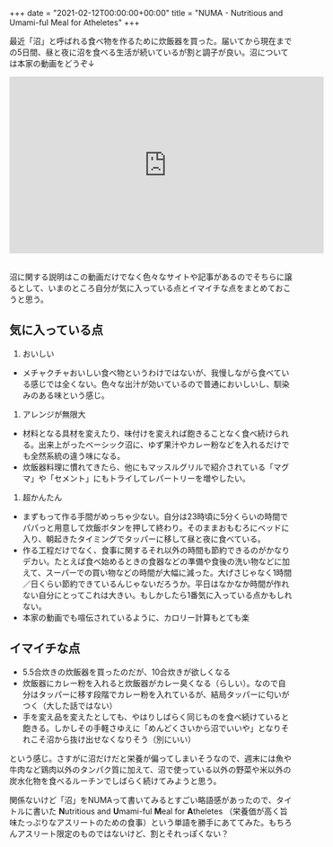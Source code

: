 +++
date = "2021-02-12T00:00:00+00:00"
title = "NUMA - Nutritious and Umami-ful Meal for Atheletes"
+++

<style>
.page-heading {
  text-transform: none;
}
section.main .content .markdown ol > li {
  list-style-type: decimal;
}
section.main .content .markdown li > ul {
  margin: 0;
  padding-left: 1.5em;
}
</style>

最近「沼」と呼ばれる食べ物を作るために炊飯器を買った。届いてから現在までの5日間、昼と夜に沼を食べる生活が続いているが割と調子が良い。沼については本家の動画をどうぞ↓

<div style="text-align: center;">
<iframe width="560" height="315" src="https://www.youtube.com/embed/NJtgQEXAjNI" frameborder="0" allow="accelerometer; autoplay; clipboard-write; encrypted-media; gyroscope; picture-in-picture" allowfullscreen></iframe>
</div>
<br>

沼に関する説明はこの動画だけでなく色々なサイトや記事があるのでそちらに譲るとして、いまのところ自分が気に入っている点とイマイチな点をまとめておこうと思う。

## 気に入っている点

1. おいしい
  - メチャクチャおいしい食べ物というわけではないが、我慢しながら食べている感じでは全くない。色々な出汁が効いているので普通においしいし、馴染みのある味という感じ。
1. アレンジが無限大
  - 材料となる具材を変えたり、味付けを変えれば飽きることなく食べ続けられる。出来上がったベーシック沼に、ゆず果汁やカレー粉などを入れるだけでも全然系統の違う味になる。
  - 炊飯器料理に慣れてきたら、他にもマッスルグリルで紹介されている「マグマ」や「セメント」にもトライしてレパートリーを増やしたい。
1. 超かんたん
  - まずもって作る手間がめっちゃ少ない。自分は23時頃に5分くらいの時間でパパっと用意して炊飯ボタンを押して終わり。そのままおもむろにベッドに入り、朝起きたタイミングでタッパーに移して昼と夜に食べている。
  - 作る工程だけでなく、食事に関するそれ以外の時間も節約できるのがかなりデカい。たとえば食べ始めるときの食器などの準備や食後の洗い物などに加えて、スーパーでの買い物などの時間が大幅に減った。大げさじゃなく1時間／日くらい節約できているんじゃないだろうか。平日はなかなか時間が作れない自分にとってこれは大きい。もしかしたら1番気に入っている点かもしれない。
  - 本家の動画でも喧伝されているように、カロリー計算もとても楽

## イマイチな点

- 5.5合炊きの炊飯器を買ったのだが、10合炊きが欲しくなる
- 炊飯器にカレー粉を入れると炊飯器がカレー臭くなる（らしい）。なので自分はタッパーに移す段階でカレー粉を入れているが、結局タッパーに匂いがつく（大した話ではない）
- 手を変え品を変えたとしても、やはりしばらく同じものを食べ続けていると飽きる。しかしその手軽さゆえに「めんどくさいから沼でいいや」となりそれこそ沼から抜け出せなくなりそう（別にいい）

という感じ。さすがに沼だけだと栄養が偏ってしまいそうなので、週末には魚や牛肉など鶏肉以外のタンパク質に加えて、沼で使っている以外の野菜や米以外の炭水化物を食べるルーチンでしばらく続けてみようと思う。

関係ないけど「沼」をNUMAって書いてみるとすごい略語感があったので、タイトルに書いた <span style="font-weight: bold;">N</span>utritious and <span style="font-weight: bold;">U</span>mami-ful <span style="font-weight: bold;">M</span>eal for <span style="font-weight: bold;">A</span>theletes （栄養価が高く旨味たっぷりなアスリートのための食事）という単語を勝手にあててみた。もちろんアスリート限定のものではないけど、割とそれっぽくない？
